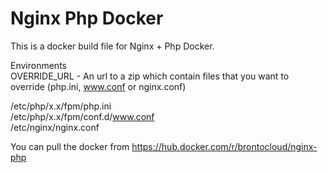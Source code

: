 # Nginx Php Docker

This is a docker build file for Nginx + Php Docker.

Environments<br>
OVERRIDE_URL - An url to a zip which contain files that you want to override (php.ini, www.conf or nginx.conf) 

/etc/php/x.x/fpm/php.ini<br>
/etc/php/x.x/fpm/conf.d/www.conf<br>
/etc/nginx/nginx.conf<br>

You can pull the docker from
https://hub.docker.com/r/brontocloud/nginx-php
